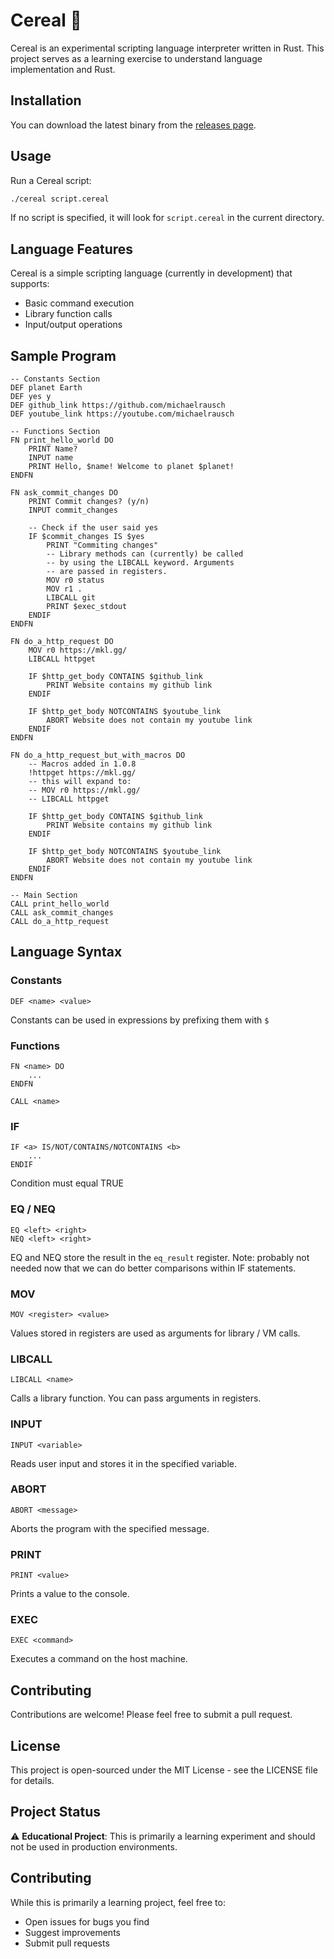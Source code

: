 # Cereal 🥣

Cereal is an experimental scripting language interpreter written in Rust. This project serves as a learning exercise to understand language implementation and Rust.

## Installation

You can download the latest binary from the [releases page](https://github.com/michaelrausch/cereal/releases).

## Usage

Run a Cereal script:
```bash
./cereal script.cereal
```

If no script is specified, it will look for `script.cereal` in the current directory.

## Language Features

Cereal is a simple scripting language (currently in development) that supports:
- Basic command execution
- Library function calls
- Input/output operations

## Sample Program
```
-- Constants Section
DEF planet Earth
DEF yes y
DEF github_link https://github.com/michaelrausch
DEF youtube_link https://youtube.com/michaelrausch

-- Functions Section    
FN print_hello_world DO
    PRINT Name?
    INPUT name
    PRINT Hello, $name! Welcome to planet $planet!
ENDFN

FN ask_commit_changes DO 
    PRINT Commit changes? (y/n)
    INPUT commit_changes

    -- Check if the user said yes
    IF $commit_changes IS $yes
        PRINT "Commiting changes"
        -- Library methods can (currently) be called
        -- by using the LIBCALL keyword. Arguments 
        -- are passed in registers.
        MOV r0 status
        MOV r1 .
        LIBCALL git
        PRINT $exec_stdout
    ENDIF
ENDFN

FN do_a_http_request DO 
    MOV r0 https://mkl.gg/
    LIBCALL httpget

    IF $http_get_body CONTAINS $github_link 
        PRINT Website contains my github link
    ENDIF

    IF $http_get_body NOTCONTAINS $youtube_link
        ABORT Website does not contain my youtube link
    ENDIF
ENDFN

FN do_a_http_request_but_with_macros DO 
    -- Macros added in 1.0.8
    !httpget https://mkl.gg/
    -- this will expand to:
    -- MOV r0 https://mkl.gg/
    -- LIBCALL httpget

    IF $http_get_body CONTAINS $github_link 
        PRINT Website contains my github link
    ENDIF

    IF $http_get_body NOTCONTAINS $youtube_link
        ABORT Website does not contain my youtube link
    ENDIF
ENDFN

-- Main Section
CALL print_hello_world
CALL ask_commit_changes
CALL do_a_http_request

```

## Language Syntax

### Constants
```
DEF <name> <value>
```
Constants can be used in expressions by prefixing them with `$`

### Functions 
```
FN <name> DO
    ...
ENDFN

CALL <name>
```

### IF
```
IF <a> IS/NOT/CONTAINS/NOTCONTAINS <b>
    ...
ENDIF
```

Condition must equal TRUE


### EQ / NEQ
```
EQ <left> <right>
NEQ <left> <right>
```

EQ and NEQ store the result in the `eq_result` register.
Note: probably not needed now that we can do better comparisons within IF statements.

### MOV
```
MOV <register> <value>
```
Values stored in registers are used as arguments for library / VM calls.

### LIBCALL
```
LIBCALL <name>
```
Calls a library function. You can pass arguments in registers.

### INPUT
```
INPUT <variable>
```
Reads user input and stores it in the specified variable.

### ABORT
```
ABORT <message>
```
Aborts the program with the specified message.

### PRINT
```
PRINT <value>
```
Prints a value to the console.

### EXEC
``` 
EXEC <command>
```
Executes a command on the host machine.


## Contributing

Contributions are welcome! Please feel free to submit a pull request.

## License

This project is open-sourced under the MIT License - see the LICENSE file for details.

## Project Status

⚠️ **Educational Project**: This is primarily a learning experiment and should not be used in production environments.

## Contributing

While this is primarily a learning project, feel free to:
- Open issues for bugs you find
- Suggest improvements
- Submit pull requests
